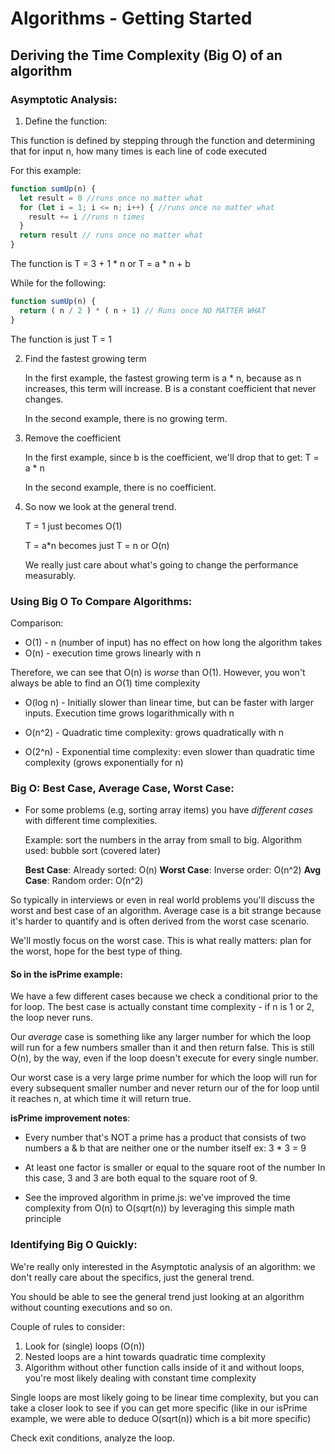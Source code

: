 # Algorithms - Getting Started

## Deriving the Time Complexity (Big O) of an algorithm

### Asymptotic Analysis:

1. Define the function:

  This function is defined by stepping through the function and determining that for input n, how many times is each line of code executed

  For this example:

  ```javascript
  function sumUp(n) {
    let result = 0 //runs once no matter what
    for (let i = 1; i <= n; i++) { //runs once no matter what
      result += i //runs n times
    }
    return result // runs once no matter what
  }
  ```

  The function is T = 3 + 1 * n or T = a * n + b

  While for the following:

  ```javascript
  function sumUp(n) {
    return ( n / 2 ) * ( n + 1) // Runs once NO MATTER WHAT
  }
  ```

  The function is just T = 1

2. Find the fastest growing term

   In the first example, the fastest growing term is a * n, because as n increases, this term will increase. B is a constant coefficient that never changes.

   In the second example, there is no growing term.

3. Remove the coefficient

   In the first example, since b is the coefficient, we'll drop that to get: T = a * n

   In the second example, there is no coefficient.

4. So now we look at the general trend.

   T = 1 just becomes O(1)

   T = a*n becomes just T = n or O(n)

   We really just care about what's going to change the performance measurably.

### Using Big O To Compare Algorithms:

Comparison:

 - O(1) - n (number of input) has no effect on how long the algorithm takes
 - O(n) - execution time grows linearly with n

Therefore, we can see that O(n) is *worse* than O(1). However, you won't always be able to find an O(1) time complexity

- O(log n) - Initially slower than linear time, but can be faster with larger inputs. Execution time grows logarithmically with n
- O(n^2) - Quadratic time complexity: grows quadratically with n

- O(2^n) - Exponential time complexity: even slower than quadratic time complexity (grows exponentially for n)


### Big O: Best Case, Average Case, Worst Case:

 - For some problems (e.g, sorting array items) you have *different cases* with different time complexities.

   Example: sort the numbers in the array from small to big. Algorithm used: bubble sort (covered later)

   **Best Case**: Already sorted: O(n)
   **Worst Case**: Inverse order: O(n^2)
   **Avg Case**: Random order: O(n^2)

So typically in interviews or even in real world problems you'll discuss the worst and best case of an algorithm. Average case is a bit strange because it's harder to quantify and is often derived from the worst case scenario.

We'll mostly focus on the worst case. This is what really matters: plan for the worst, hope for the best type of thing.


#### So in the isPrime example:

We have a few different cases because we check a conditional prior to the for loop. The best case is actually constant time complexity - if n is 1 or 2, the loop never runs.

Our *average* case is something like any larger number for which the loop will run for a few numbers smaller than it and then return false. This is still O(n), by the way, even if the loop doesn't execute for every single number.

Our worst case is a very large prime number for which the loop will run for every subsequent smaller number and never return our of the for loop until it reaches n, at which time it will return true.

**isPrime improvement notes**:

  - Every number that's NOT a prime has a product that consists of two numbers a & b that are neither one or the number itself
    ex: 3 * 3 = 9

  - At least one factor is smaller or equal to the square root of the number
    In this case, 3 and 3 are both equal to the square root of 9.

  - See the improved algorithm in prime.js: we've improved the time complexity from O(n) to O(sqrt(n)) by leveraging this simple math principle


### Identifying Big O Quickly:

We're really only interested in the Asymptotic analysis of an algorithm: we don't really care about the specifics, just the general trend.

You should be able to see the general trend just looking at an algorithm without counting executions and so on.

Couple of rules to consider:

1. Look for (single) loops (O(n))
2. Nested loops are a hint towards quadratic time complexity
3. Algorithm without other function calls inside of it and without loops, you're most likely dealing with constant time complexity

Single loops are most likely going to be linear time complexity, but you can take a closer look to see if you can get more specific (like in our isPrime example, we were able to deduce O(sqrt(n)) which is a bit more specific)

Check exit conditions, analyze the loop.
